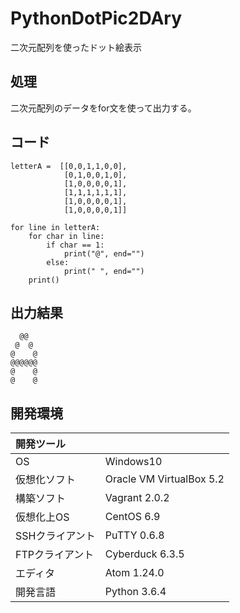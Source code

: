 # PythonDotPic2DAry
二次元配列を使ったドット絵表示

## 処理
二次元配列のデータをfor文を使って出力する。

## コード
```
letterA =  [[0,0,1,1,0,0],
            [0,1,0,0,1,0],
            [1,0,0,0,0,1],
            [1,1,1,1,1,1],
            [1,0,0,0,0,1],
            [1,0,0,0,0,1]]

for line in letterA:
    for char in line:
        if char == 1:
            print("@", end="")
        else:
            print(" ", end="")
    print()
```

## 出力結果  
```
  @@
 @  @
@    @
@@@@@@
@    @
@    @
```
  
## 開発環境
| 開発ツール |  |
|:-|:-|
| OS | Windows10 |
| 仮想化ソフト | Oracle VM VirtualBox 5.2 |
| 構築ソフト | Vagrant 2.0.2 |
| 仮想化上OS | CentOS 6.9 |
| SSHクライアント | PuTTY 0.6.8 |
| FTPクライアント | Cyberduck 6.3.5 |
| エディタ | Atom 1.24.0 |
| 開発言語 | Python 3.6.4 |
